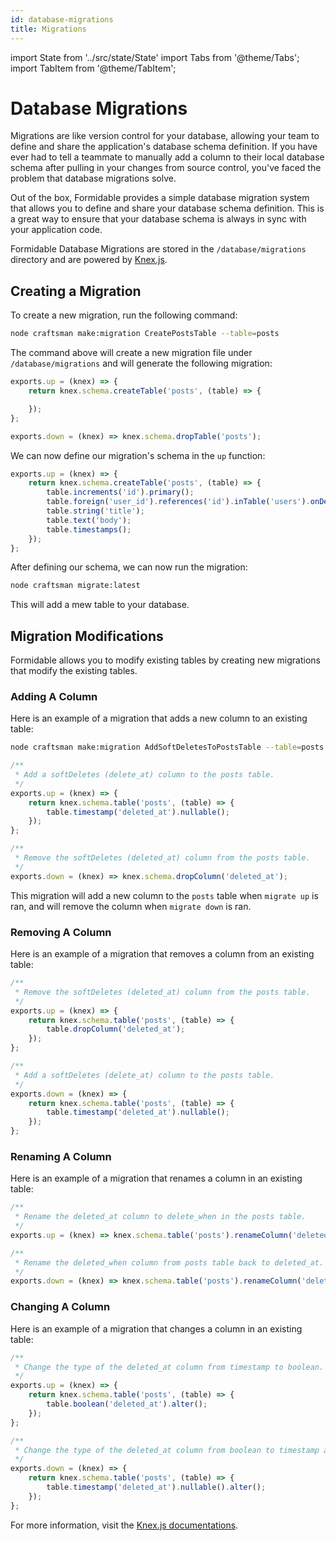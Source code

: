 ```yaml
---
id: database-migrations
title: Migrations
---
```


import State from '../src/state/State'
import Tabs from '@theme/Tabs';
import TabItem from '@theme/TabItem';

# Database Migrations

Migrations are like version control for your database, allowing your team to define and share the application's database schema definition. If you have ever had to tell a teammate to manually add a column to their local database schema after pulling in your changes from source control, you've faced the problem that database migrations solve.

Out of the box, Formidable provides a simple database migration system that allows you to define and share your database schema definition. This is a great way to ensure that your database schema is always in sync with your application code.

Formidable Database Migrations are stored in the `/database/migrations` directory and are powered by [Knex.js](https://knexjs.org/).

## Creating a Migration

To create a new migration, run the following command:

```bash
node craftsman make:migration CreatePostsTable --table=posts
```

The command above will create a new migration file under `/database/migrations` and will generate the following migration:

```js
exports.up = (knex) => {
	return knex.schema.createTable('posts', (table) => {

	});
};

exports.down = (knex) => knex.schema.dropTable('posts');
```

We can now define our migration's schema in the `up` function:

```js
exports.up = (knex) => {
	return knex.schema.createTable('posts', (table) => {
		table.increments('id').primary();
		table.foreign('user_id').references('id').inTable('users').onDelete('cascade');
		table.string('title');
		table.text('body');
		table.timestamps();
	});
};
```

After defining our schema, we can now run the migration:

```bash
node craftsman migrate:latest
```

This will add a mew table to your database.

## Migration Modifications

Formidable allows you to modify existing tables by creating new migrations that modify the existing tables.

### Adding A Column

Here is an example of a migration that adds a new column to an existing table:

```bash
node craftsman make:migration AddSoftDeletesToPostsTable --table=posts --alter
```

```js
/**
 * Add a softDeletes (delete_at) column to the posts table.
 */
exports.up = (knex) => {
	return knex.schema.table('posts', (table) => {
		table.timestamp('deleted_at').nullable();
	});
};

/**
 * Remove the softDeletes (deleted_at) column from the posts table.
 */
exports.down = (knex) => knex.schema.dropColumn('deleted_at');
```

This migration will add a new column to the `posts` table when `migrate up` is ran, and will remove the column when `migrate down` is ran.

### Removing A Column

Here is an example of a migration that removes a column from an existing table:

```js
/**
 * Remove the softDeletes (deleted_at) column from the posts table.
 */
exports.up = (knex) => {
	return knex.schema.table('posts', (table) => {
		table.dropColumn('deleted_at');
	});
};

/**
 * Add a softDeletes (delete_at) column to the posts table.
 */
exports.down = (knex) => {
	return knex.schema.table('posts', (table) => {
		table.timestamp('deleted_at').nullable();
	});
};
```

### Renaming A Column

Here is an example of a migration that renames a column in an existing table:

```js
/**
 * Rename the deleted_at column to delete_when in the posts table.
 */
exports.up = (knex) => knex.schema.table('posts').renameColumn('deleted_at', 'deleted_when');

/**
 * Rename the deleted_when column from posts table back to deleted_at.
 */
exports.down = (knex) => knex.schema.table('posts').renameColumn('deleted_when', 'deleted_at');
```

### Changing A Column

Here is an example of a migration that changes a column in an existing table:

```js
/**
 * Change the type of the deleted_at column from timestamp to boolean.
 */
exports.up = (knex) => {
	return knex.schema.table('posts', (table) => {
		table.boolean('deleted_at').alter();
	});
};

/**
 * Change the type of the deleted_at column from boolean to timestamp and make it nullable.
 */
exports.down = (knex) => {
	return knex.schema.table('posts', (table) => {
		table.timestamp('deleted_at').nullable().alter();
	});
};
```

For more information, visit the [Knex.js documentations](https://knexjs.org/#Schema).
